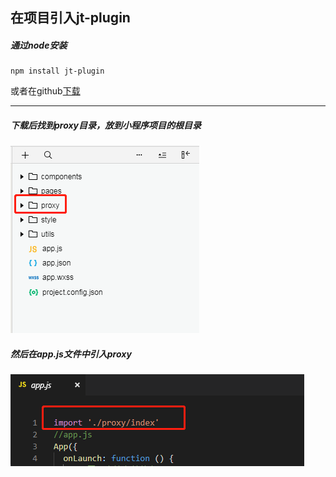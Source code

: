

<h2>在项目引入jt-plugin</h2>

<h5>通过node安装</h5>

```
npm install jt-plugin
```

或者在github[下载](http://www.baidu.com)

---

<h5>下载后找到proxy目录，放到小程序项目的根目录</h5>

![图片](../_media/1.png)
<h5>然后在app.js文件中引入proxy</h5>

![图片](../_media/2.png)